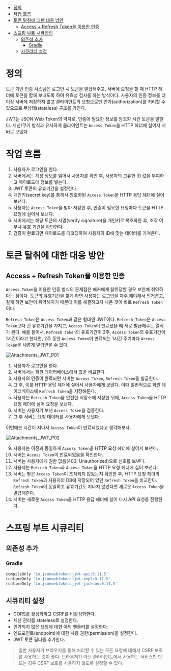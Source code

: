 - [정의](#정의)
- [작업 흐름](#작업-흐름)
- [토큰 탈취에 대한 대응 방안](#토큰-탈취에-대한-대응-방안)
  * [Access + Refresh Token을 이용한 인증](#access--refresh-token을-이용한-인증)
- [스프링 부트 시큐리티](#스프링-부트-시큐리티)
  * [의존성 추가](#의존성-추가)
    + [Gradle](#gradle)
  * [시큐리티 설정](#시큐리티-설정)

# 정의
토큰 기반 인증 시스템은 로그인 시 토큰을 발급해주고, 서버에 요청을 할 때 HTTP 헤더에 토큰을 함께 보내도록 하여 유효성 검사를 하는 방식이다. 사용자의 인증 정보를 더 이상 서버에 저장하지 않고 클라이언트의 요청으로만 인가(authorization)를 처리할 수 있으므로 무상태(stateless) 구조를 가진다.

JWT는 JSON Web Token의 약자로, 인증에 필요한 정보를 암호화 시킨 토큰을 말한다. 세션/쿠키 방식과 유사하게 클라이언트는 `Access Token`을 HTTP 헤더에 실어서 서버로 보낸다.

# 작업 흐름
1. 사용자가 로그인을 한다.
2. 서버에서는 계정 정보를 읽어서 사용자를 확인 후, 사용자의 고유한 ID 값을 부여하고 페이로드에 정보를 넣는다.
3. JWT 토큰의 유효기간을 설정한다.
4. 개인키(secret key)를 통해서 암호화된 `Access Token`을 HTTP 응답 헤더에 실어 보낸다.
5. 사용자는 `Access Token`을 받아 저장한 후, 인증이 필요한 요청마다 토큰을 HTTP 요청에 실어서 보낸다.
6. 서버에서는 해당 토큰의 서명(verify signature)을 개인키로 복호화한 후, 조작 여부나 유효 기간을 확인한다.
7. 검증이 완료되면 페이로드를 디코딩하여 사용자의 ID에 맞는 데이터를 가져온다.

# 토큰 탈취에 대한 대응 방안
## Access + Refresh Token을 이용한 인증
`Access Token`을 이용한 인증 방식의 문제점은 해커에게 탈취당할 경우 보안에 취약하다는 점이다. 토큰의 유효기간을 짧게 하면 사용자는 로그인을 자주 해야해서 번거롭고, 길게 하면 보안이 취약해지기 때문에 이를 해결하고자 나온 것이 바로 `Refresh Token`이다.

`Refresh Token`은 `Access Token`과 같은 형태인 JWT이다. `Refresh Token`은 `Access Token`보다 긴 유효기간을 가지고, `Access Token`이 만료됐을 때 새로 발급해주는 열쇠가 된다. 예를 들어서, `Refresh Token`의 유효기간이 2주, `Access Token`의 유효기간이 1시간이라고 한다면, 2주 동안 `Access Token`이 만료되는 1시간 주기마다 `Access Token`을 새롭게 발급받을 수 있다.

![Attachments_JWT_P01](https://github.com/destitutor/jwt-login/assets/75304316/0564756f-5711-4855-931b-e4c951d2a6b8)

1. 사용자가 로그인을 한다.
2. 서버에서는 회원 데이터베이스에서 값을 비교한다.
3. 사용자의 인증이 완료되면 서버는 `Access Token`, `Refresh Token`을 발급한다.
4. 그 후, 이를 HTTP 응답 헤더에 실어서 사용자에게 보낸다. 이때 일반적으로 회원 데이터베이스에 `Refresh Token`을 저장해둔다.
5. 사용자는 `Refresh Token`을 안전한 저장소에 저장한 뒤에, `Access Token`을 HTTP 요청 헤더에 실어 요청을 보낸다.
6. 서버는 사용자가 보낸 `Access Token`을 검증한다.
7. 그 후 서버는 요청 데이터를 사용자에게 보낸다.

이번에는 시간이 지나서 `Access Token`이 만료되었다고 생각해보자.

![Attachments_JWT_P02](https://github.com/destitutor/jwt-login/assets/75304316/6f54fafa-ad50-4f8b-998b-8367d83a8f84)

9. 사용자는 이전과 동일하게 `Access Token`을 HTTP 요청 헤더에 실어서 보낸다.
10. 서버는 `Access Token`이 만료되었음을 확인한다.
11. 서버는 사용자에게 권한 없음(403: Unauthorized)으로 신호를 보낸다.
12. 사용자는 `Refresh Token`과 `Access Token`을 HTTP 요청 헤더에 실어 보낸다.
13. 서버는 받은 `Access Token`이 조작되지 않았는지 확인한 후, HTTP 요청 헤더의 `Refresh Token`과 사용자의 DB에 저장되어 있던 `Refresh Token`을 비교한다. `Refresh Token`이 동일하고 유효기간도 지나지 않았다면 새로운 `Access Token`을 발급해준다.
14. 서버는 새로운 `Access Token`을 HTTP 응답 헤더에 실어 다시 API 요청을 진행한다.

# 스프링 부트 시큐리티
## 의존성 추가
### Gradle
```groovy
compileOnly 'io.jsonwebtoken:jjwt-api:0.11.5'
runtimeOnly 'io.jsonwebtoken:jjwt-impl:0.11.5'
runtimeOnly 'io.jsonwebtoken:jjwt-jackson:0.11.5'
```

## 시큐리티 설정
- CORS를 활성화하고 CSRF를 비활성화한다.
- 세션 관리를 stateless로 설정한다.
- 인가되지 않은 요청에 대한 예외 핸들러를 설정한다.
- 엔드포인트(endpoint)에 대한 사용 권한(permission)을 설정한다.
- JWT 토큰 필터를 추가한다.

> 일반 사용자가 브라우저를 통해 처리할 수 있는 모든 요청에 대해서 CSRF 보호를 사용하는 것이 좋다. 브라우저가 아닌 클라이언트에서 사용하는 서비스만 만드는 경우 CSRF 보호를 사용하지 않도록 설정할 수 있다.
